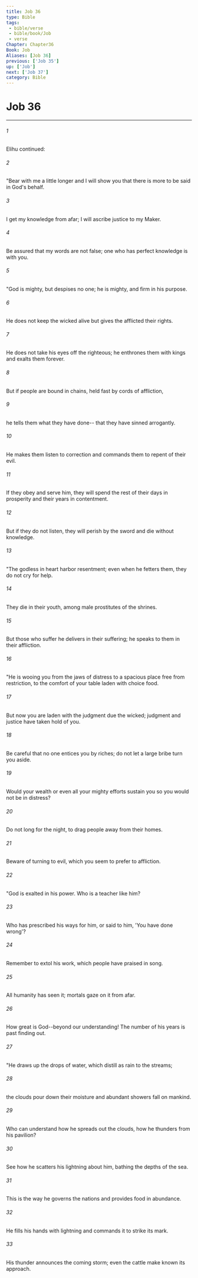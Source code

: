 ```yaml
---
title: Job 36
type: Bible
tags:
 - bible/verse
 - bible/book/Job
 - verse
Chapter: Chapter36
Book: Job
Aliases: [Job 36]
previous: ['Job 35']
up: ['Job']
next: ['Job 37']
category: Bible
---
```

# Job 36

***


###### 1 
Elihu continued: 

###### 2 
"Bear with me a little longer and I will show you that there is more to be said in God's behalf. 

###### 3 
I get my knowledge from afar; I will ascribe justice to my Maker. 

###### 4 
Be assured that my words are not false; one who has perfect knowledge is with you. 

###### 5 
"God is mighty, but despises no one; he is mighty, and firm in his purpose. 

###### 6 
He does not keep the wicked alive but gives the afflicted their rights. 

###### 7 
He does not take his eyes off the righteous; he enthrones them with kings and exalts them forever. 

###### 8 
But if people are bound in chains, held fast by cords of affliction, 

###### 9 
he tells them what they have done-- that they have sinned arrogantly. 

###### 10 
He makes them listen to correction and commands them to repent of their evil. 

###### 11 
If they obey and serve him, they will spend the rest of their days in prosperity and their years in contentment. 

###### 12 
But if they do not listen, they will perish by the sword and die without knowledge. 

###### 13 
"The godless in heart harbor resentment; even when he fetters them, they do not cry for help. 

###### 14 
They die in their youth, among male prostitutes of the shrines. 

###### 15 
But those who suffer he delivers in their suffering; he speaks to them in their affliction. 

###### 16 
"He is wooing you from the jaws of distress to a spacious place free from restriction, to the comfort of your table laden with choice food. 

###### 17 
But now you are laden with the judgment due the wicked; judgment and justice have taken hold of you. 

###### 18 
Be careful that no one entices you by riches; do not let a large bribe turn you aside. 

###### 19 
Would your wealth or even all your mighty efforts sustain you so you would not be in distress? 

###### 20 
Do not long for the night, to drag people away from their homes. 

###### 21 
Beware of turning to evil, which you seem to prefer to affliction. 

###### 22 
"God is exalted in his power. Who is a teacher like him? 

###### 23 
Who has prescribed his ways for him, or said to him, 'You have done wrong'? 

###### 24 
Remember to extol his work, which people have praised in song. 

###### 25 
All humanity has seen it; mortals gaze on it from afar. 

###### 26 
How great is God--beyond our understanding! The number of his years is past finding out. 

###### 27 
"He draws up the drops of water, which distill as rain to the streams; 

###### 28 
the clouds pour down their moisture and abundant showers fall on mankind. 

###### 29 
Who can understand how he spreads out the clouds, how he thunders from his pavilion? 

###### 30 
See how he scatters his lightning about him, bathing the depths of the sea. 

###### 31 
This is the way he governs the nations and provides food in abundance. 

###### 32 
He fills his hands with lightning and commands it to strike its mark. 

###### 33 
His thunder announces the coming storm; even the cattle make known its approach. 
